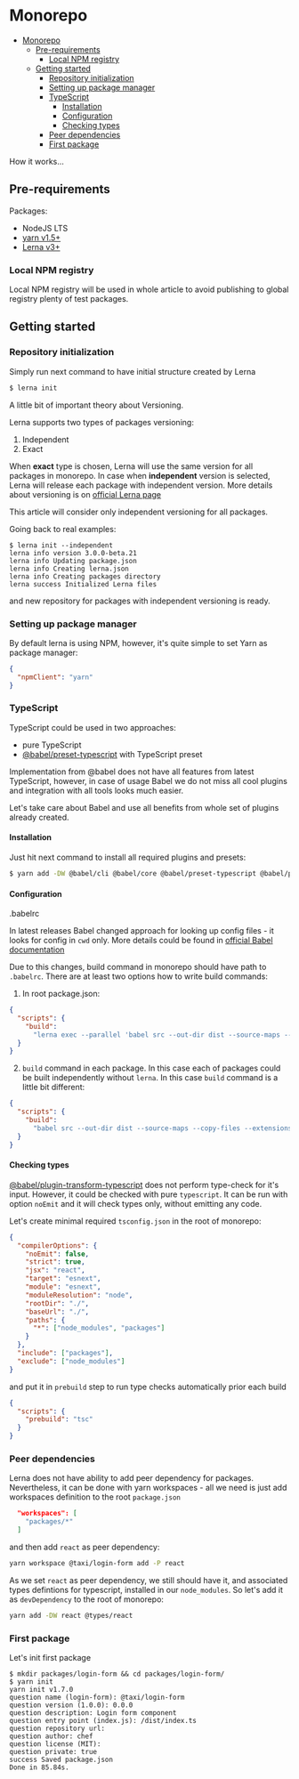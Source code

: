 # Monorepo

- [Monorepo](#monorepo)
  - [Pre-requirements](#pre-requirements)
    - [Local NPM registry](#local-npm-registry)
  - [Getting started](#getting-started)
    - [Repository initialization](#repository-initialization)
    - [Setting up package manager](#setting-up-package-manager)
    - [TypeScript](#typescript)
      - [Installation](#installation)
      - [Configuration](#configuration)
      - [Checking types](#checking-types)
    - [Peer dependencies](#peer-dependencies)
    - [First package](#first-package)

How it works...

## Pre-requirements

Packages:

- NodeJS LTS
- [yarn v1.5+]()
- [Lerna v3+](https://github.com/lerna/lerna)

### Local NPM registry

Local NPM registry will be used in whole article to avoid publishing to global registry plenty of test packages.

## Getting started

### Repository initialization

Simply run next command to have initial structure created by Lerna

```bash
$ lerna init
```

A little bit of important theory about Versioning.

Lerna supports two types of packages versioning:

1.  Independent
2.  Exact

When **exact** type is chosen, Lerna will use the same version for all packages in monorepo. In case when **independent** version is selected, Lerna will release each package with independent version. More details about versioning is on [official Lerna page](https://github.com/lerna/lerna#how-it-works)

This article will consider only independent versioning for all packages.

Going back to real examples:

```
$ lerna init --independent
lerna info version 3.0.0-beta.21
lerna info Updating package.json
lerna info Creating lerna.json
lerna info Creating packages directory
lerna success Initialized Lerna files
```

and new repository for packages with independent versioning is ready.

### Setting up package manager

By default lerna is using NPM, however, it's quite simple to set Yarn as package manager:

```json
{
  "npmClient": "yarn"
}
```

### TypeScript

TypeScript could be used in two approaches:

- pure TypeScript
- [@babel/preset-typescript](https://babeljs.io/docs/en/next/babel-plugin-transform-typescript.html) with TypeScript preset

Implementation from @babel does not have all features from latest TypeScript, however, in case of usage Babel we do not miss all cool plugins and integration with all tools looks much easier.

Let's take care about Babel and use all benefits from whole set of plugins already created.

#### Installation

Just hit next command to install all required plugins and presets:

```bash
$ yarn add -DW @babel/cli @babel/core @babel/preset-typescript @babel/preset-stage-0 babel-bridge @babel/preset-react typescript
```

#### Configuration

.babelrc

In latest releases Babel changed approach for looking up config files - it looks for config in `cwd` only. More details could be found in [official Babel documentation](https://babeljs.io/docs/en/next/babelrc)

Due to this changes, build command in monorepo should have path to `.babelrc`. There are at least two options how to write build commands:

1.  In root package.json:

```json
{
  "scripts": {
    "build":
      "lerna exec --parallel 'babel src --out-dir dist --source-maps --copy-files --extensions .ts,.tsx --config-file ../../.babelrc --delete-dir-on-start --no-comments'"
  }
}
```

2.  `build` command in each package. In this case each of packages could be built independently without `lerna`. In this case `build` command is a little bit different:

```json
{
  "scripts": {
    "build":
      "babel src --out-dir dist --source-maps --copy-files --extensions .ts,.tsx --delete-dir-on-start --config-file ../../.babelrc --no-comments"
  }
}
```

#### Checking types

[@babel/plugin-transform-typescript](https://github.com/babel/babel/tree/master/packages/babel-plugin-transform-typescript) does not perform type-check for it's input. However, it could be checked with pure `typescript`. It can be run with option `noEmit` and it will check types only, without emitting any code.

Let's create minimal required `tsconfig.json` in the root of monorepo:

```json
{
  "compilerOptions": {
    "noEmit": false,
    "strict": true,
    "jsx": "react",
    "target": "esnext",
    "module": "esnext",
    "moduleResolution": "node",
    "rootDir": "./",
    "baseUrl": "./",
    "paths": {
      "*": ["node_modules", "packages"]
    }
  },
  "include": ["packages"],
  "exclude": ["node_modules"]
}
```

and put it in `prebuild` step to run type checks automatically prior each build

```json
{
  "scripts": {
    "prebuild": "tsc"
  }
}
```

### Peer dependencies

Lerna does not have ability to add peer dependency for packages. Nevertheless, it can be done with yarn workspaces - all we need is just add workspaces definition to the root `package.json`

```json
  "workspaces": [
    "packages/*"
  ]
```

and then add `react` as peer dependency:

```bash
yarn workspace @taxi/login-form add -P react
```

As we set `react` as peer dependency, we still should have it, and associated types defintions for typescript, installed in our `node_modules`. So let's add it as `devDependency` to the root of monorepo:

```bash
yarn add -DW react @types/react
```

### First package

Let's init first package

```
$ mkdir packages/login-form && cd packages/login-form/
$ yarn init
yarn init v1.7.0
question name (login-form): @taxi/login-form
question version (1.0.0): 0.0.0
question description: Login form component
question entry point (index.js): /dist/index.ts
question repository url:
question author: chef
question license (MIT):
question private: true
success Saved package.json
Done in 85.84s.
```
